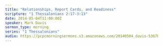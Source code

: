 ```yaml
---
title: "Relationships, Report Cards, and Readiness"
scripture: "1 Thessalonians 2:17-3:13"
date: 2014-05-04T11:00:00Z
speaker: Mark Davis
sermon_type: morning
series: "1 Thessalonians"
audio: https://pcpcmorningsermons.s3.amazonaws.com/20140504_davis-5367bcadec5f4.mp3 
---
```




